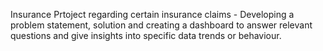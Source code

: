 Insurance Prtoject regarding certain insurance claims - Developing a problem statement, solution and creating a dashboard to answer relevant questions and give insights into specific data trends or behaviour.
